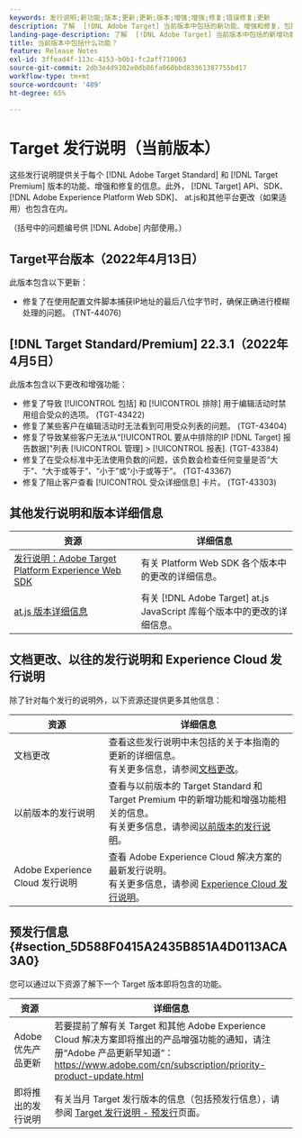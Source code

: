 ```yaml
---
keywords: 发行说明;新功能;版本;更新;更新;版本;增强;增强;修复;错误修复;更新
description: 了解  [!DNL Adobe Target] 当前版本中包括的新功能、增强和修复，包括 SDK、API 和 JavaScript 库。
landing-page-description: 了解  [!DNL Adobe Target] 当前版本中包括的新增功能、增强功能和修复。
title: 当前版本中包括什么功能？
feature: Release Notes
exl-id: 3ffead4f-113c-4153-b0b1-fc2aff710063
source-git-commit: 2db3e4d9302e0db86fa060bbd83361387755bd17
workflow-type: tm+mt
source-wordcount: '489'
ht-degree: 65%

---
```


# Target 发行说明（当前版本）

这些发行说明提供关于每个 [!DNL Adobe Target Standard] 和 [!DNL Target Premium] 版本的功能、增强和修复的信息。此外， [!DNL Target] API、SDK、 [!DNL Adobe Experience Platform Web SDK]、 at.js和其他平台更改（如果适用）也包含在内。

（括号中的问题编号供 [!DNL Adobe] 内部使用。）

## Target平台版本（2022年4月13日）

此版本包含以下更新：

* 修复了在使用配置文件脚本捕获IP地址的最后八位字节时，确保正确进行模糊处理的问题。 (TNT-44076)

## [!DNL Target Standard/Premium] 22.3.1（2022年4月5日）

此版本包含以下更改和增强功能：

* 修复了导致 [!UICONTROL 包括] 和 [!UICONTROL 排除] 用于编辑活动时禁用组合受众的选项。 (TGT-43422)
* 修复了某些客户在编辑活动时无法看到可用受众列表的问题。 (TGT-43404)
* 修复了导致某些客户无法从“[!UICONTROL 要从中排除的IP [!DNL Target] 报告数据]&quot;列表 [!UICONTROL 管理] > [!UICONTROL 报表]. (TGT-43384)
* 修复了在受众标准中无法使用负数的问题，该负数会检查任何变量是否“大于”、“大于或等于”、“小于”或“小于或等于”。 (TGT-43367)
* 修复了阻止客户查看 [!UICONTROL 受众详细信息] 卡片。 (TGT-43303)

## 其他发行说明和版本详细信息

| 资源 | 详细信息 |
|--- |--- |
| [发行说明：Adobe Target Platform Experience Web SDK](https://experienceleague.adobe.com/docs/experience-platform/edge/release-notes.html?lang=zh_Hans) | 有关 Platform Web SDK 各个版本中的更改的详细信息。 |
| [at.js 版本详细信息](/help/main/c-implementing-target/c-implementing-target-for-client-side-web/target-atjs-versions.md) | 有关 [!DNL Adobe Target] at.js JavaScript 库每个版本中的更改的详细信息。 |

## 文档更改、以往的发行说明和 Experience Cloud 发行说明

除了针对每个发行的说明外，以下资源还提供更多其他信息：

| 资源 | 详细信息 |
|--- |--- |
| 文档更改 | 查看这些发行说明中未包括的关于本指南的更新的详细信息。<br>有关更多信息，请参阅[文档更改](/help/main/r-release-notes/doc-change.md#reference_366123CF00994BACBBF9BBDF2C4D840C)。 |
| 以前版本的发行说明 | 查看与以前版本的 Target Standard 和 Target Premium 中的新增功能和增强功能相关的信息。<br>有关更多信息，请参阅[以前版本的发行说明](/help/main/r-release-notes/release-notes-for-previous-releases.md)。 |
| Adobe Experience Cloud 发行说明 | 查看 Adobe Experience Cloud 解决方案的最新发行说明。<br>有关更多信息，请参阅 [Experience Cloud 发行说明](https://experienceleague.adobe.com/docs/release-notes/experience-cloud/current.html?lang=zh-Hans)。 |

## 预发行信息 {#section_5D588F0415A2435B851A4D0113ACA3A0}

您可以通过以下资源了解下一个 Target 版本即将包含的功能。

| 资源 | 详细信息 |
|--- |--- |
| Adobe 优先产品更新 | 若要提前了解有关 Target 和其他 Adobe Experience Cloud 解决方案即将推出的产品增强功能的通知，请注册“Adobe 产品更新早知道”：<br>[](https://www.adobe.com/cn/subscription/priority-product-update.html)https://www.adobe.com/cn/subscription/priority-product-update.html |
| 即将推出的发行说明 | 有关当月 Target 发行版本的信息（包括预发行信息），请参阅 [Target 发行说明 - 预发行](/help/main/r-release-notes/target-release-notes.md)页面。 |
